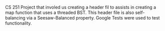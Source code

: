 CS 251 Project that involed us creating a header fil to assists in creating a map function that uses a threaded BST. This header file
is also self-balancing via a Seesaw-Balanced property. Google Tests were used to test functionality.

